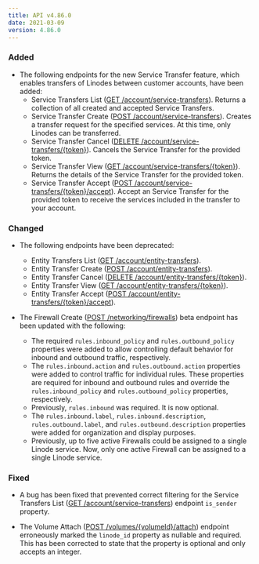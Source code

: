 ```yaml
---
title: API v4.86.0
date: 2021-03-09
version: 4.86.0
---
```


### Added

- The following endpoints for the new Service Transfer feature, which enables transfers of Linodes between customer accounts, have been added:
    - Service Transfers List ([GET /account/service-transfers](/docs/api/account/service-transfers-list/)). Returns a collection of all created and accepted Service Transfers.
    - Service Transfer Create ([POST /account/service-transfers](/docs/api/account/service-transfer-create/)). Creates a transfer request for the specified services. At this time, only Linodes can be transferred.
    - Service Transfer Cancel ([DELETE /account/service-transfers/{token}](/docs/api/account/service-transfer-cancel/)). Cancels the Service Transfer for the provided token.
    - Service Transfer View ([GET /account/service-transfers/{token}](/docs/api/account/service-transfer-view/)). Returns the details of the Service Transfer for the provided token.
    - Service Transfer Accept ([POST /account/service-transfers/{token}/accept](/docs/api/account/service-transfer-accept/)). Accept an Service Transfer for the provided token to receive the services included in the transfer to your account.

### Changed

- The following endpoints have been deprecated:
    - Entity Transfers List ([GET /account/entity-transfers](/docs/api/account/entity-transfers-list/)).
    - Entity Transfer Create ([POST /account/entity-transfers](/docs/api/account/entity-transfer-create/)).
    - Entity Transfer Cancel ([DELETE /account/entity-transfers/{token}](/docs/api/account/entity-transfer-cancel/)).
    - Entity Transfer View ([GET /account/entity-transfers/{token}](/docs/api/account/entity-transfer-view/)).
    - Entity Transfer Accept ([POST /account/entity-transfers/{token}/accept](/docs/api/account/entity-transfer-accept/)).

- The Firewall Create ([POST /networking/firewalls](/docs/api/networking/firewall-create/)) beta endpoint has been updated with the following:
    - The required `rules.inbound_policy` and `rules.outbound_policy` properties were added to allow controlling default behavior for inbound and outbound traffic, respectively.
    - The `rules.inbound.action` and `rules.outbound.action` properties were added to control traffic for individual rules. These properties are required for inbound and outbound rules and override the `rules.inbound_policy` and `rules.outbound_policy` properties, respectively.
    - Previously, `rules.inbound` was required. It is now optional.
    - The `rules.inbound.label`, `rules.inbound.description`, `rules.outbound.label`, and `rules.outbound.description` properties were added for organization and display purposes.
    - Previously, up to five active Firewalls could be assigned to a single Linode service. Now, only one active Firewall can be assigned to a single Linode service.

### Fixed

- A bug has been fixed that prevented correct filtering for the Service Transfers List ([GET /account/service-transfers](/docs/api/account/service-transfers-list/)) endpoint `is_sender` property.

- The Volume Attach ([POST /volumes/{volumeId}/attach](/docs/api/volumes/volume-attach/)) endpoint erroneously marked the `linode_id` property as nullable and required. This has been corrected to state that the property is optional and only accepts an integer.